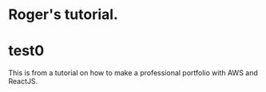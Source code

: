 # Roger's tutorial.
# test0

This is from a tutorial on how to make a professional portfolio with AWS and ReactJS.